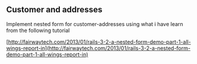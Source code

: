 ## Customer and addresses

Implement nested form for customer-addresses using what i have learn from the following tutorial


[http://fairwaytech.com/2013/01/rails-3-2-a-nested-form-demo-part-1-all-wings-report-in](http://fairwaytech.com/2013/01/rails-3-2-a-nested-form-demo-part-1-all-wings-report-in)